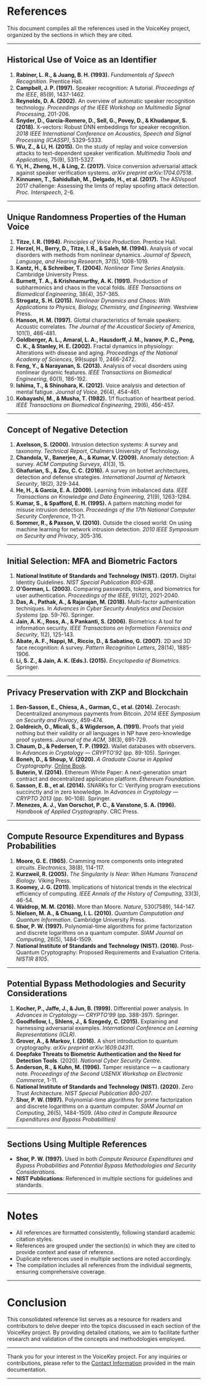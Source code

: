 # References

This document compiles all the references used in the VoiceKey project, organized by the sections in which they are cited.

---

## Historical Use of Voice as an Identifier

1. **Rabiner, L. R., & Juang, B. H. (1993).** *Fundamentals of Speech Recognition*. Prentice Hall.
2. **Campbell, J. P. (1997).** Speaker recognition: A tutorial. *Proceedings of the IEEE*, 85(9), 1437-1462.
3. **Reynolds, D. A. (2002).** An overview of automatic speaker recognition technology. *Proceedings of the IEEE Workshop on Multimedia Signal Processing*, 201-206.
4. **Snyder, D., Garcia-Romero, D., Sell, G., Povey, D., & Khudanpur, S. (2018).** X-vectors: Robust DNN embeddings for speaker recognition. *2018 IEEE International Conference on Acoustics, Speech and Signal Processing (ICASSP)*, 5329-5333.
5. **Wu, Z., & Li, H. (2015).** On the study of replay and voice conversion attacks to text-dependent speaker verification. *Multimedia Tools and Applications*, 75(9), 5311-5327.
6. **Yi, H., Zheng, H., & Ling, Z. (2017).** Voice conversion adversarial attack against speaker verification systems. *arXiv preprint arXiv:1704.07518*.
7. **Kinnunen, T., Sahidullah, M., Delgado, H., et al. (2017).** The ASVspoof 2017 challenge: Assessing the limits of replay spoofing attack detection. *Proc. Interspeech*, 2-6.

---

## Unique Randomness Properties of the Human Voice

1. **Titze, I. R. (1994).** *Principles of Voice Production*. Prentice Hall.
2. **Herzel, H., Berry, D., Titze, I. R., & Saleh, M. (1994).** Analysis of vocal disorders with methods from nonlinear dynamics. *Journal of Speech, Language, and Hearing Research*, 37(5), 1008-1019.
3. **Kantz, H., & Schreiber, T. (2004).** *Nonlinear Time Series Analysis*. Cambridge University Press.
4. **Burnett, T. A., & Krishnamurthy, A. K. (1991).** Production of subharmonics and chaos in the vocal folds. *IEEE Transactions on Biomedical Engineering*, 38(4), 357-365.
5. **Strogatz, S. H. (2015).** *Nonlinear Dynamics and Chaos: With Applications to Physics, Biology, Chemistry, and Engineering*. Westview Press.
6. **Hanson, H. M. (1997).** Glottal characteristics of female speakers: Acoustic correlates. *The Journal of the Acoustical Society of America*, 101(1), 466-481.
7. **Goldberger, A. L., Amaral, L. A., Hausdorff, J. M., Ivanov, P. C., Peng, C. K., & Stanley, H. E. (2002).** Fractal dynamics in physiology: Alterations with disease and aging. *Proceedings of the National Academy of Sciences*, 99(suppl 1), 2466-2472.
8. **Feng, Y., & Narayanan, S. (2013).** Analysis of vocal disorders using nonlinear dynamic features. *IEEE Transactions on Biomedical Engineering*, 60(1), 186-192.
9. **Ishima, T., & Shinohara, K. (2012).** Voice analysis and detection of mental fatigue. *Journal of Voice*, 26(4), 454-461.
10. **Kobayashi, M., & Musha, T. (1982).** 1/f fluctuation of heartbeat period. *IEEE Transactions on Biomedical Engineering*, 29(6), 456-457.

---

## Concept of Negative Detection

1. **Axelsson, S. (2000).** Intrusion detection systems: A survey and taxonomy. *Technical Report*, Chalmers University of Technology.
2. **Chandola, V., Banerjee, A., & Kumar, V. (2009).** Anomaly detection: A survey. *ACM Computing Surveys*, 41(3), 15.
3. **Ghafurian, S., & Zou, C. C. (2016).** A survey on botnet architectures, detection and defense strategies. *International Journal of Network Security*, 18(2), 329-344.
4. **He, H., & Garcia, E. A. (2009).** Learning from imbalanced data. *IEEE Transactions on Knowledge and Data Engineering*, 21(9), 1263-1284.
5. **Kumar, S., & Spafford, E. H. (1995).** A pattern matching model for misuse intrusion detection. *Proceedings of the 17th National Computer Security Conference*, 11-21.
6. **Sommer, R., & Paxson, V. (2010).** Outside the closed world: On using machine learning for network intrusion detection. *2010 IEEE Symposium on Security and Privacy*, 305-316.

---

## Initial Selection: MFA and Biometric Factors

1. **National Institute of Standards and Technology (NIST). (2017).** Digital Identity Guidelines. *NIST Special Publication 800-63B*.
2. **O'Gorman, L. (2003).** Comparing passwords, tokens, and biometrics for user authentication. *Proceedings of the IEEE*, 91(12), 2021-2040.
3. **Das, A., Pathak, A., & Rajarajan, M. (2018).** Multi-factor authentication techniques. In *Advances in Cyber Security Analytics and Decision Systems* (pp. 59-76). Springer.
4. **Jain, A. K., Ross, A., & Pankanti, S. (2006).** Biometrics: A tool for information security. *IEEE Transactions on Information Forensics and Security*, 1(2), 125-143.
5. **Abate, A. F., Nappi, M., Riccio, D., & Sabatino, G. (2007).** 2D and 3D face recognition: A survey. *Pattern Recognition Letters*, 28(14), 1885-1906.
6. **Li, S. Z., & Jain, A. K. (Eds.). (2015).** *Encyclopedia of Biometrics*. Springer.

---

## Privacy Preservation with ZKP and Blockchain

1. **Ben-Sasson, E., Chiesa, A., Garman, C., et al. (2014).** Zerocash: Decentralized anonymous payments from Bitcoin. *2014 IEEE Symposium on Security and Privacy*, 459-474.
2. **Goldreich, O., Micali, S., & Wigderson, A. (1991).** Proofs that yield nothing but their validity or all languages in NP have zero-knowledge proof systems. *Journal of the ACM*, 38(3), 691-729.
3. **Chaum, D., & Pedersen, T. P. (1992).** Wallet databases with observers. In *Advances in Cryptology — CRYPTO'92* (pp. 89-105). Springer.
4. **Boneh, D., & Shoup, V. (2020).** *A Graduate Course in Applied Cryptography*. [Online Book](https://crypto.stanford.edu/~dabo/cryptobook/).
5. **Buterin, V. (2014).** Ethereum White Paper: A next-generation smart contract and decentralized application platform. *Ethereum Foundation*.
6. **Sasson, E. B., et al. (2014).** SNARKs for C: Verifying program executions succinctly and in zero knowledge. In *Advances in Cryptology — CRYPTO 2013* (pp. 90-108). Springer.
7. **Menezes, A. J., Van Oorschot, P. C., & Vanstone, S. A. (1996).** *Handbook of Applied Cryptography*. CRC Press.

---

## Compute Resource Expenditures and Bypass Probabilities

1. **Moore, G. E. (1965).** Cramming more components onto integrated circuits. *Electronics*, 38(8), 114-117.
2. **Kurzweil, R. (2005).** *The Singularity Is Near: When Humans Transcend Biology*. Viking Press.
3. **Koomey, J. G. (2011).** Implications of historical trends in the electrical efficiency of computing. *IEEE Annals of the History of Computing*, 33(3), 46-54.
4. **Waldrop, M. M. (2016).** More than Moore. *Nature*, 530(7589), 144-147.
5. **Nielsen, M. A., & Chuang, I. L. (2010).** *Quantum Computation and Quantum Information*. Cambridge University Press.
6. **Shor, P. W. (1997).** Polynomial-time algorithms for prime factorization and discrete logarithms on a quantum computer. *SIAM Journal on Computing*, 26(5), 1484-1509.
7. **National Institute of Standards and Technology (NIST). (2016).** Post-Quantum Cryptography: Proposed Requirements and Evaluation Criteria. *NISTIR 8105*.

---

## Potential Bypass Methodologies and Security Considerations

1. **Kocher, P., Jaffe, J., & Jun, B. (1999).** Differential power analysis. In *Advances in Cryptology — CRYPTO'99* (pp. 388-397). Springer.
2. **Goodfellow, I., Shlens, J., & Szegedy, C. (2015).** Explaining and harnessing adversarial examples. *International Conference on Learning Representations (ICLR)*.
3. **Grover, A., & Markov, I. (2016).** A short introduction to quantum cryptography. *arXiv preprint arXiv:1609.04311*.
4. **Deepfake Threats to Biometric Authentication and the Need for Detection Tools**. (2020). *National Cyber Security Centre*.
5. **Anderson, R., & Kuhn, M. (1996).** Tamper resistance — a cautionary note. *Proceedings of the Second USENIX Workshop on Electronic Commerce*, 1-11.
6. **National Institute of Standards and Technology (NIST). (2020).** Zero Trust Architecture. *NIST Special Publication 800-207*.
7. **Shor, P. W. (1997).** Polynomial-time algorithms for prime factorization and discrete logarithms on a quantum computer. *SIAM Journal on Computing*, 26(5), 1484-1509. *(Also cited in Compute Resource Expenditures and Bypass Probabilities)*

---

## Sections Using Multiple References

- **Shor, P. W. (1997).** Used in both *Compute Resource Expenditures and Bypass Probabilities* and *Potential Bypass Methodologies and Security Considerations*.
- **NIST Publications**: Referenced in multiple sections for guidelines and standards.

---

# Notes

- All references are formatted consistently, following standard academic citation styles.
- References are grouped under the section(s) in which they are cited to provide context and ease of reference.
- Duplicate references used in multiple sections are noted accordingly.
- The compilation includes all references from the individual segments, ensuring comprehensive coverage.

---

# Conclusion

This consolidated reference list serves as a resource for readers and contributors to delve deeper into the topics discussed in each section of the VoiceKey project. By providing detailed citations, we aim to facilitate further research and validation of the concepts and methodologies employed.

---

Thank you for your interest in the VoiceKey project. For any inquiries or contributions, please refer to the [Contact Information](#contact-information) provided in the main documentation.

---

